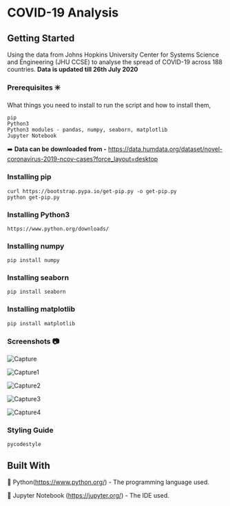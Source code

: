 # COVID-19 Analysis

## Getting Started

Using the data from Johns Hopkins University Center for Systems Science and Engineering (JHU CCSE) to analyse the spread of COVID-19 across 188 countries.
**Data is updated till 26th July 2020**

### Prerequisites :eight_spoked_asterisk:

What things you need to install to run the script and how to install them,

```
pip
Python3
Python3 modules - pandas, numpy, seaborn, matplotlib 
Jupyter Notebook
```
:arrow_right: **Data can be downloaded from -** https://data.humdata.org/dataset/novel-coronavirus-2019-ncov-cases?force_layout=desktop

### Installing pip 
```
curl https://bootstrap.pypa.io/get-pip.py -o get-pip.py
python get-pip.py
```
### Installing Python3 
```
https://www.python.org/downloads/
```
### Installing numpy
```
pip install numpy
```
### Installing seaborn
```
pip install seaborn
```
### Installing matplotlib 
```
pip install matplotlib
```
### Screenshots  :camera: 
![Capture](https://user-images.githubusercontent.com/63666629/88534062-ec4b9d80-d024-11ea-90cb-ac5cb15de6da.PNG)

![Capture1](https://user-images.githubusercontent.com/63666629/88534067-eeadf780-d024-11ea-9cbc-957b7327fef9.PNG)

![Capture2](https://user-images.githubusercontent.com/63666629/88534073-f372ab80-d024-11ea-94a8-e01b9c44ce75.PNG)

![Capture3](https://user-images.githubusercontent.com/63666629/88534081-f53c6f00-d024-11ea-9518-980a150f7e6b.PNG)

![Capture4](https://user-images.githubusercontent.com/63666629/88534083-f66d9c00-d024-11ea-86d2-b98c8740c76c.PNG)

### Styling Guide
```
pycodestyle 
```
## Built With

:beginner: Python(https://www.python.org/) - The programming language used.

:beginner: Jupyter Notebook (https://jupyter.org/) -  The IDE used.



